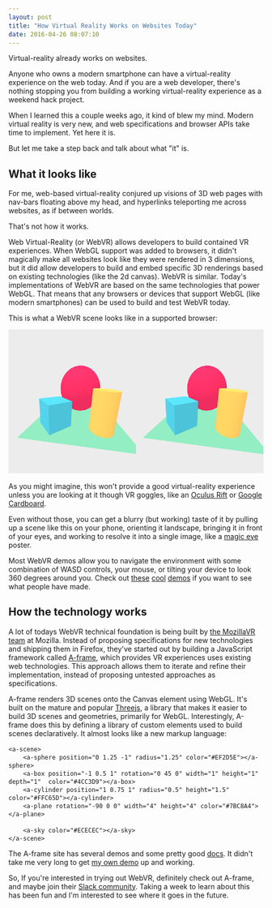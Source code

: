 ```yaml
---
layout: post
title: "How Virtual Reality Works on Websites Today"
date: 2016-04-26 08:07:10
---
```


Virtual-reality already works on websites.

Anyone who owns a modern smartphone can have a virtual-reality experience on the web today. And if you are a web developer, there's nothing stopping you from building a working virtual-reality experience as a weekend hack project.

When I learned this a couple weeks ago, it kind of blew my mind. Modern virtual reality is very new, and web specifications and browser APIs take time to implement. Yet here it is.

But let me take a step back and talk about what "it" is.

## What it looks like

For me, web-based virtual-reality conjured up visions of 3D web pages with nav-bars floating above my head, and hyperlinks teleporting me across websites, as if between worlds.

That's not how it works.

Web Virtual-Reality (or WebVR) allows developers to build contained VR experiences. When WebGL support was added to browsers, it didn't magically make all websites look like they were rendered in 3 dimensions, but it did allow developers to build and embed specific 3D renderings based on existing technologies (like the 2d canvas). WebVR is similar. Today's implementations of WebVR are based on the same technologies that power WebGL. That means that any browsers or devices that support WebGL (like modern smartphones) can be used to build and test WebVR today.

This is what a WebVR scene looks like in a supported browser:

<p style="text-align: center;">
  <img alt="The 'Hello World' example, from Aframe" src="/assets/images/aframe-vr-example.png" />
</p>

As you might imagine, this won't provide a good virtual-reality experience unless you are looking at it though VR goggles, like an [Oculus Rift][1] or [Google Cardboard][2].

 [1]: https://www.oculus.com/en-us/rift/
 [2]: https://www.google.com/get/cardboard/

Even without those, you can get a blurry (but working) taste of it by pulling up a scene like this on your phone, orienting it landscape, bringing it in front of your eyes, and working to resolve it into a single image, like a [magic eye][3] poster.

 [3]: https://en.wikipedia.org/wiki/Magic_Eye

Most WebVR demos allow you to navigate the environment with some combination of WASD controls, your mouse, or tilting your device to look 360 degrees around you. Check out [these][4] [cool][5] [demos][6] if you want to see what people have made.

 [4]: http://mozvr.com/#showcase
 [5]: https://aframe.io/blog/
 [6]: https://github.com/wizztjh/awesome-WebVR#demos

## How the technology works

A lot of todays WebVR technical foundation is being built by [the MozillaVR team][7] at Mozilla. Instead of proposing specifications for new technologies and shipping them in Firefox, they've started out by building a JavaScript framework called [A-frame][8], which provides VR experiences uses existing web technologies. This approach allows them to iterate and refine their implementation, instead of proposing untested approaches as specifications.

 [7]: https://twitter.com/MozillaVR
 [8]: https://aframe.io/

A-frame renders 3D scenes onto the Canvas element using WebGL. It's built on the mature and popular [Threejs][9], a library that makes it easier to build 3D scenes and geometries, primarily for WebGL. Interestingly, A-frame does this by defining a library of custom elements used to build scenes declaratively. It almost looks like a new markup language:

 [9]: http://threejs.org/

    <a-scene>
        <a-sphere position="0 1.25 -1" radius="1.25" color="#EF2D5E"></a-sphere>
        <a-box position="-1 0.5 1" rotation="0 45 0" width="1" height="1" depth="1"  color="#4CC3D9"></a-box>
        <a-cylinder position="1 0.75 1" radius="0.5" height="1.5" color="#FFC65D"></a-cylinder>
        <a-plane rotation="-90 0 0" width="4" height="4" color="#7BC8A4"></a-plane>
    
        <a-sky color="#ECECEC"></a-sky>
    </a-scene>

The A-frame site has several demos and some pretty good [docs][10]. It didn't take me very long to get [my own demo][11] up and working.

 [10]: https://aframe.io/docs/guide/
 [11]: http://sparkbox.github.io/logo-experiments/webvr.html

So, If you're interested in trying out WebVR, definitely check out A-frame, and maybe join their [Slack community][12]. Taking a week to learn about this has been fun and I'm interested to see where it goes in the future.

 [12]: https://aframevr-slack.herokuapp.com/